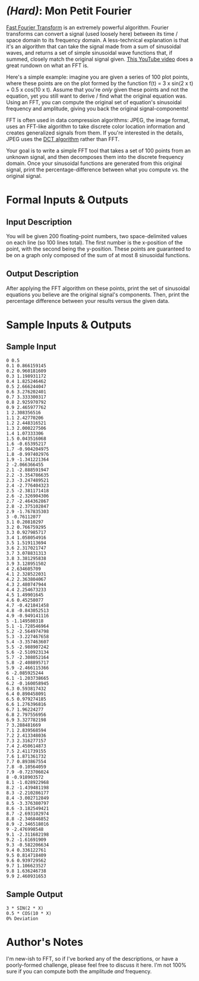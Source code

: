 # [](#HardIcon) *(Hard)*: Mon Petit Fourier

[Fast Fourier Transform](http://en.wikipedia.org/wiki/Fast_Fourier_transform) is an extremely powerful algorithm. Fourier transforms can convert a signal (used loosely here) between its time / space domain to its frequency domain. A less-technical explanation is that it's an algorithm that can take the signal made from a sum of sinusoidal waves, and returns a set of simple sinusoidal wave functions that, if summed, closely match the original signal given. [This YouTube video](http://www.youtube.com/watch?v=ObklYbQaX24) does a great rundown on what an FFT is.

Here's a simple example: imagine you are given a series of 100 plot points, where these points are on the plot formed by the function f(t) = 3 x sin(2 x t) + 0.5 x cos(10 x t). Assume that you're *only* given these points and not the equation, yet you still want to derive / find what the original equation was. Using an FFT, you can compute the original set of equation's sinusoidal frequency and amplitude, giving you back the original signal-components!

FFT is often used in data compression algorithms: JPEG, the image format, uses an FFT-like algorithm to take discrete color location information and creates generalized signals from them. If you're interested in the details, JPEG uses the [DCT algorithm](http://en.wikipedia.org/wiki/Discrete_cosine_transform) rather than FFT.

Your goal is to write a simple FFT tool that takes a set of 100 points from an unknown signal, and then decomposes them into the discrete frequency domain. Once your sinusoidal functions are generated from this original signal, print the percentage-difference between what you compute vs. the original signal.

# Formal Inputs & Outputs
## Input Description

You will be given 200 floating-point numbers, two space-delimited values on each line (so 100 lines total). The first number is the x-position of the point, with the second being the y-position. These points are guaranteed to be on a graph only composed of the sum of at most 8 sinusoidal functions.

## Output Description

After applying the FFT algorithm on these points, print the set of sinusoidal equations you believe are the original signal's components. Then, print the percentage difference between your results versus the given data.

# Sample Inputs & Outputs
## Sample Input

    0 0.5
    0.1 0.866159145
    0.2 0.960181609
    0.3 1.198931172
    0.4 1.825246462
    0.5 2.666244047
    0.6 3.276202401
    0.7 3.333300317
    0.8 2.925970792
    0.9 2.465977762
    1 2.308356516
    1.1 2.42770206
    1.2 2.448316521
    1.3 2.000227506
    1.4 1.07333306
    1.5 0.043516068
    1.6 -0.65395217
    1.7 -0.904204975
    1.8 -0.997402976
    1.9 -1.341221364
    2 -2.066366455
    2.1 -2.888591947
    2.2 -3.354786635
    2.3 -3.247489521
    2.4 -2.776404323
    2.5 -2.381171418
    2.6 -2.326904306
    2.7 -2.464362867
    2.8 -2.375102847
    2.9 -1.767835303
    3 -0.76112077
    3.1 0.20810297
    3.2 0.766759295
    3.3 0.927985717
    3.4 1.058054916
    3.5 1.519113694
    3.6 2.317021747
    3.7 3.078831313
    3.8 3.381295838
    3.9 3.128951502
    4 2.634605709
    4.1 2.328522031
    4.2 2.363804067
    4.3 2.480747944
    4.4 2.254673233
    4.5 1.49901645
    4.6 0.45258077
    4.7 -0.421841458
    4.8 -0.843052513
    4.9 -0.949141116
    5 -1.149580318
    5.1 -1.728546964
    5.2 -2.564974798
    5.3 -3.227467658
    5.4 -3.357463607
    5.5 -2.988907242
    5.6 -2.510923134
    5.7 -2.308052164
    5.8 -2.408895717
    5.9 -2.466115366
    6 -2.085925244
    6.1 -1.203738665
    6.2 -0.160058945
    6.3 0.593817432
    6.4 0.890458091
    6.5 0.979274185
    6.6 1.276396816
    6.7 1.96224277
    6.8 2.797556956
    6.9 3.327782198
    7 3.288481669
    7.1 2.839568594
    7.2 2.413348036
    7.3 2.316277157
    7.4 2.450614873
    7.5 2.411739155
    7.6 1.871361732
    7.7 0.893867554
    7.8 -0.10564059
    7.9 -0.723706024
    8 -0.918903572
    8.1 -1.028922968
    8.2 -1.439481198
    8.3 -2.210286177
    8.4 -3.002712849
    8.5 -3.376380797
    8.6 -3.182549421
    8.7 -2.693102974
    8.8 -2.346846852
    8.9 -2.346518016
    9 -2.476998548
    9.1 -2.311682198
    9.2 -1.61691909
    9.3 -0.582206634
    9.4 0.336122761
    9.5 0.814718409
    9.6 0.939729562
    9.7 1.106623527
    9.8 1.636246738
    9.9 2.460931653

## Sample Output

    3 * SIN(2 * X) 
    0.5 * COS(10 * X)
    0% Deviation

# Author's Notes

I'm new-ish to FFT, so if I've borked any of the descriptions, or have a poorly-formed challenge, please feel free to discuss it here. I'm not 100% sure if you can compute both the amplitude *and* frequency.